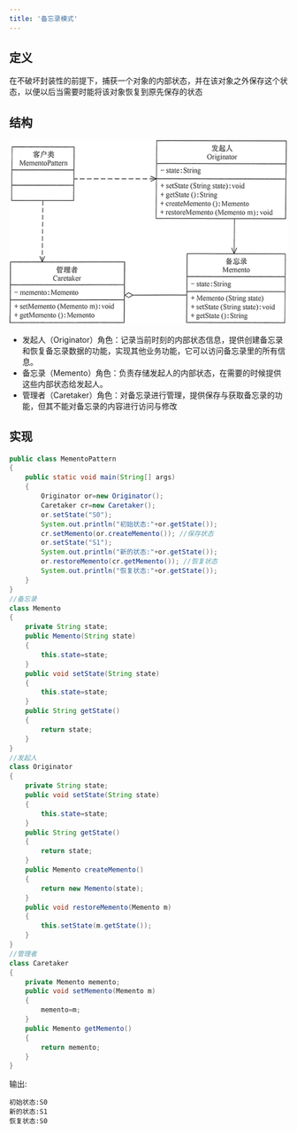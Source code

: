 ```yaml
---
title: '备忘录模式'
---
```


## 定义

在不破坏封装性的前提下，捕获一个对象的内部状态，并在该对象之外保存这个状态，以便以后当需要时能将该对象恢复到原先保存的状态

## 结构

![](../../../resources/pattern/3-1Q119130413927.gif)

* 发起人（Originator）角色：记录当前时刻的内部状态信息，提供创建备忘录和恢复备忘录数据的功能，实现其他业务功能，它可以访问备忘录里的所有信息。
* 备忘录（Memento）角色：负责存储发起人的内部状态，在需要的时候提供这些内部状态给发起人。
* 管理者（Caretaker）角色：对备忘录进行管理，提供保存与获取备忘录的功能，但其不能对备忘录的内容进行访问与修改

## 实现

```java
public class MementoPattern
{
    public static void main(String[] args)
    {
        Originator or=new Originator();
        Caretaker cr=new Caretaker();       
        or.setState("S0"); 
        System.out.println("初始状态:"+or.getState());           
        cr.setMemento(or.createMemento()); //保存状态      
        or.setState("S1"); 
        System.out.println("新的状态:"+or.getState());        
        or.restoreMemento(cr.getMemento()); //恢复状态
        System.out.println("恢复状态:"+or.getState());
    }
}
//备忘录
class Memento
{ 
    private String state; 
    public Memento(String state)
    { 
        this.state=state; 
    }     
    public void setState(String state)
    { 
        this.state=state; 
    }
    public String getState()
    { 
        return state; 
    }
}
//发起人
class Originator
{ 
    private String state;     
    public void setState(String state)
    { 
        this.state=state; 
    }
    public String getState()
    { 
        return state; 
    }
    public Memento createMemento()
    { 
        return new Memento(state); 
    } 
    public void restoreMemento(Memento m)
    { 
        this.setState(m.getState()); 
    } 
}
//管理者
class Caretaker
{ 
    private Memento memento;       
    public void setMemento(Memento m)
    { 
        memento=m; 
    }
    public Memento getMemento()
    { 
        return memento; 
    }
}
```

输出:

```
初始状态:S0
新的状态:S1
恢复状态:S0
```
